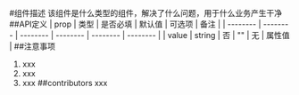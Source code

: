 #组件描述
该组件是什么类型的组件，解决了什么问题，用于什么业务产生干净
##API定义
| prop | 类型 | 是否必填 | 默认值 | 可选项 | 备注 |
| -------- | -------- | -------- | -------- | -------- | -------- |
| value | string | 否 | "" | 无 | 属性值 |
##注意事项
1. xxx
2. xxx
3. xxx
##contributors
xxx